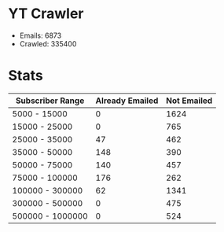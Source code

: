 # YT Crawler
- Emails: 6873
- Crawled: 335400

# Stats
| Subscriber Range  | Already Emailed | Not Emailed |
|-------|-------|-------|
| 5000 - 15000 | 0 | 1624 |
| 15000 - 25000 | 0 | 765 |
| 25000 - 35000 | 47 | 462 |
| 35000 - 50000 | 148 | 390 |
| 50000 - 75000 | 140 | 457 |
| 75000 - 100000 | 176 | 262 |
| 100000 - 300000 | 62 | 1341 |
| 300000 - 500000 | 0 | 475 |
| 500000 - 1000000 | 0 | 524 |
